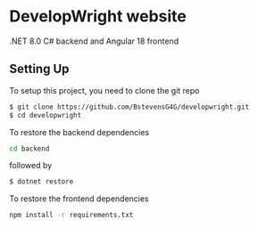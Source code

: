 # DevelopWright website
.NET 8.0 C# backend and Angular 18 frontend

## Setting Up

To setup this project, you need to clone the git repo

```sh
$ git clone https://github.com/BstevensG4G/developwright.git
$ cd developwright
```
To restore the backend dependencies
```sh
cd backend
```
followed by
```sh
$ dotnet restore
```

To restore the frontend dependencies
```sh
npm install -r requirements.txt
```
